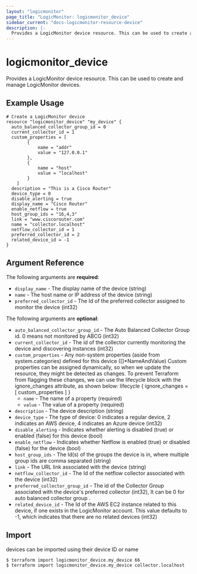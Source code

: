 ```yaml
---
layout: "logicmonitor"
page_title: "LogicMonitor: logicmonitor_device"
sidebar_current: "docs-logicmonitor-resource-device"
description: |-
  Provides a LogicMonitor device resource. This can be used to create and manage LogicMonitor devices.
---
```


# logicmonitor_device

Provides a LogicMonitor device resource. This can be used to create and manage LogicMonitor devices.

## Example Usage
```hcl
# Create a LogicMonitor device
resource "logicmonitor_device" "my_device" {
  auto_balanced_collector_group_id = 0
  current_collector_id = 1
  custom_properties = [
		{
			name = "addr"
      		value = "127.0.0.1"
		},
		{
			name = "host"
      		value = "localhost"
		}
	]
  description = "This is a Cisco Router"
  device_type = 0
  disable_alerting = true
  display_name = "Cisco Router"
  enable_netflow = true
  host_group_ids = "16,4,3"
  link = "www.ciscorouter.com"
  name = "collector.localhost"
  netflow_collector_id = 1
  preferred_collector_id = 2
  related_device_id = -1
}
```

## Argument Reference

The following arguments are **required**:
* `display_name` - The display name of the device
   (string)
* `name` - The host name or IP address of the device
   (string)
* `preferred_collector_id` - The Id of the preferred collector assigned to monitor the device
   (int32)

The following arguments are **optional**:
* `auto_balanced_collector_group_id` - The Auto Balanced Collector Group id. 0 means not monitored by ABCG (int32)
* `current_collector_id` - The id of the collector currently monitoring the device and discovering instances (int32)
* `custom_properties` - Any non-system properties (aside from system.categories) defined for this device ([]*NameAndValue)
    Custom properties can be assigned dynamically, so when we update the resource, they might be detected as changes. To prevent Terraform from flagging these changes, we can use the lifecycle block with the ignore_changes attribute, as shown below:
    lifecycle {
     ignore_changes = [
       custom_properties
     ]
    }
  + `name` - The name of a property (required)
  + `value` - The value of a property (required)
* `description` - The device description (string)
* `device_type` - The type of device: 0 indicates a regular device, 2 indicates an AWS device, 4 indicates an Azure device (int32)
* `disable_alerting` - Indicates whether alerting is disabled (true) or enabled (false) for this device (bool)
* `enable_netflow` - Indicates whether Netflow is enabled (true) or disabled (false) for the device (bool)
* `host_group_ids` - The Id(s) of the groups the device is in, where multiple group ids are comma separated (string)
* `link` - The URL link associated with the device (string)
* `netflow_collector_id` - The Id of the netflow collector associated with the device (int32)
* `preferred_collector_group_id` - The id of the Collector Group associated with the device's preferred collector (int32), It can be 0 for auto balanced collector group .
* `related_device_id` - The Id of the AWS EC2 instance related to this device, if one exists in the LogicMonitor account. This value defaults to -1, which indicates that there are no related devices (int32)

## Import

devices can be imported using their device ID or name
```
$ terraform import logicmonitor_device.my_device 66
$ terraform import logicmonitor_device.my_device collector.localhost
```